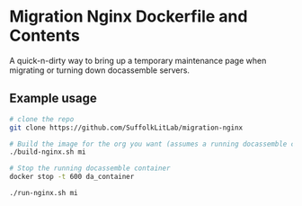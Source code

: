 # Migration Nginx Dockerfile and Contents

A quick-n-dirty way to bring up a temporary maintenance page when migrating or turning down docassemble servers.

## Example usage

```bash
# clone the repo
git clone https://github.com/SuffolkLitLab/migration-nginx

# Build the image for the org you want (assumes a running docassemble container)
./build-nginx.sh mi

# Stop the running docassemble container 
docker stop -t 600 da_container

./run-nginx.sh mi
```
